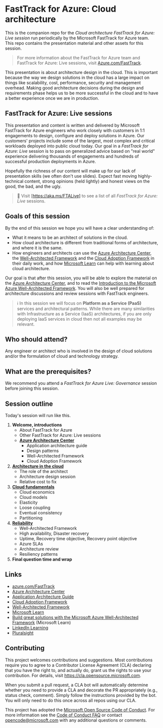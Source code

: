 # FastTrack for Azure: Cloud architecture

This is the companion repo for the _Cloud architecture FastTrack for Azure: Live session_ run periodically by the Microsoft FastTrack for Azure team. This repo contains the presentation material and other assets for this session.

> For more information about the FastTrack for Azure team and FastTrack for Azure: Live sessions, visit [Azure.com/FastTrack].

This presentation is about architecture design in the cloud. This is important because the way we design solutions in the cloud has a large impact on things like scalability, cost, performance, security and management overhead. Making good architecture decisions during the design and requirements phase helps us to be more successful in the cloud and to have a better experience once we are in production.

## FastTrack for Azure: Live sessions

This presentation and content is written and delivered by Microsoft FastTrack for Azure engineers who work closely with customers in 1:1 engagements to design, configure and deploy solutions in Azure. Our customers' projects include some of the largest, most complex and critical workloads deployed into public cloud today. Our goal in a _FastTrack for Azure: Live_ session is to pass on generalized advice based on "real world" experience delivering thousands of engagements and hundreds of successful production deployments in Azure.

Hopefully the richness of our content will make up for our lack of presentation skills (we often don't use slides). Expect fast moving highly-technical content, strong opinions (held lightly) and honest views on the good, the bad, and the ugly.

> 📖 Visit [https://aka.ms/FTALive] to see a list of all _FastTrack for Azure: Live_ sessions.

## Goals of this session

By the end of this session we hope you will have a clear understanding of:

* What it means to be an architect of solutions in the cloud.
* How cloud architecture is different from traditional forms of architecture, and where it is the same.
* How engineers and architects can use the [Azure Architecture Center], the [Well-Architected Framework] and the [Cloud Adoption Framework] in their daily work, and how [Microsoft Learn] can help with learning about cloud architecture.

Our goal is that after this session, you will be able to explore the material on the [Azure Architecture Center], and to read the [Introduction to the Microsoft Azure Well-Architected Framework]. You will also be well prepared for architecture discussions and review sessions with FastTrack engineers.

> ℹ In this session we will focus on **Platform as a Service (PaaS)** services and architectural patterns. While there are many similarities with Infrastructure as a Service (IaaS) architectures, if you are only deploying IaaS services in cloud then not all examples may be relevant.  

## Who should attend?

Any engineer or architect who is involved in the design of cloud solutions and/or the formulation of cloud and technology strategy.

## What are the prerequisites?

We recommend you attend a *FastTrack for Azure Live: Governance* session before joining this session.

## Session outline

Today's session will run like this.

1. **Welcome, introductions**
   * About FastTrack for Azure
   * Other FastTrack for Azure: Live sessions
   * **[Azure Architecture Center](./docs/azure-architecture-center.md)**
     * Application architecture guide
     * Design patterns
     * Well-Architected Framework
     * Cloud Adoption Framework
1. **[Architecture in the cloud](./docs/cloud-architecture.md)**
   * The role of the architect
   * Architecture design session
   * Relative cost to fix
1. **[Cloud fundamentals](./docs/cloud-fundamentals.md)**
    * Cloud economics
    * Cloud models
    * Elasticity
    * Loose coupling
    * Eventual consistency
    * Partitioning
1. **[Reliability](./docs/reliability.md)**
    * Well-Architected Framework
    * High availability, Disaster recovery
    * Uptime, Recovery time objective, Recovery point objective
    * Azure SLAs
    * Architecture review
    * Resiliency patterns
1. **Final question time and wrap**

## Links

* [azure.com/FastTrack]
* [Azure Architecture Center]
* [Application Architecture Guide]
* [Cloud Adoption Framework]
* [Well-Architected Framework]
* [Microsoft Learn]
* [Build great solutions with the Microsoft Azure Well-Architected Framework] (Microsoft Learn)
* [LinkedIn Learning]
* [Pluralsight]

## Contributing

This project welcomes contributions and suggestions.  Most contributions require you to agree to a
Contributor License Agreement (CLA) declaring that you have the right to, and actually do, grant us
the rights to use your contribution. For details, visit https://cla.opensource.microsoft.com.

When you submit a pull request, a CLA bot will automatically determine whether you need to provide
a CLA and decorate the PR appropriately (e.g., status check, comment). Simply follow the instructions
provided by the bot. You will only need to do this once across all repos using our CLA.

This project has adopted the [Microsoft Open Source Code of Conduct](https://opensource.microsoft.com/codeofconduct/).
For more information see the [Code of Conduct FAQ](https://opensource.microsoft.com/codeofconduct/faq/) or
contact [opencode@microsoft.com](mailto:opencode@microsoft.com) with any additional questions or comments.

[https://aka.ms/FTALive]:https://aka.ms/FTALive
[azure.com/FastTrack]:https://azure.microsoft.com/en-us/programs/azure-fasttrack/
[Azure Architecture Center]:https://docs.microsoft.com/en-us/azure/architecture/
[Application Architecture Guide]:https://docs.microsoft.com/en-us/azure/architecture/guide/
[Cloud Adoption Framework]:https://docs.microsoft.com/en-us/azure/cloud-adoption-framework/
[Well-Architected Framework]:https://docs.microsoft.com/en-us/azure/architecture/framework/
[Microsoft Learn]:https://docs.microsoft.com/en-us/learn/roles/solutions-architect
[LinkedIn Learning]:https://www.linkedin.com/learning/search?keywords=Cloud%20Computing&u=3322
[Pluralsight]:https://www.pluralsight.com/browse/cloud-computing
[Build great solutions with the Microsoft Azure Well-Architected Framework]:https://docs.microsoft.com/en-us/learn/paths/azure-well-architected-framework/
[Introduction to the Microsoft Azure Well-Architected Framework]:https://docs.microsoft.com/en-us/learn/modules/azure-well-architected-introduction/
[Microsoft FastTrack for Azure]:https://azure.microsoft.com/en-us/programs/azure-fasttrack/